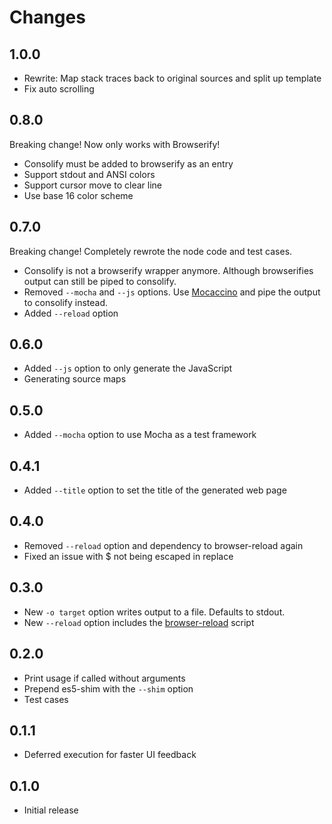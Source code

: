 # Changes

## 1.0.0

- Rewrite: Map stack traces back to original sources and split up template
- Fix auto scrolling

## 0.8.0

Breaking change! Now only works with Browserify!

- Consolify must be added to browserify as an entry
- Support stdout and ANSI colors
- Support cursor move to clear line
- Use base 16 color scheme

## 0.7.0

Breaking change! Completely rewrote the node code and test cases.

- Consolify is not a browserify wrapper anymore. Although browserifies output
  can still be piped to consolify.
- Removed `--mocha` and `--js` options. Use [Mocaccino][] and pipe the output
  to consolify instead.
- Added `--reload` option

[Mocaccino]: https://github.com/mantoni/mocaccino.js

## 0.6.0

- Added `--js` option to only generate the JavaScript
- Generating source maps

## 0.5.0

- Added `--mocha` option to use Mocha as a test framework

## 0.4.1

- Added `--title` option to set the title of the generated web page

## 0.4.0

- Removed `--reload` option and dependency to browser-reload again
- Fixed an issue with $ not being escaped in replace

## 0.3.0

- New `-o target` option writes output to a file. Defaults to stdout.
- New `--reload` option includes the [browser-reload][] script

[browser-reload]: https://github.com/mantoni/browser-reload

## 0.2.0

- Print usage if called without arguments
- Prepend es5-shim with the `--shim` option
- Test cases

## 0.1.1

- Deferred execution for faster UI feedback

## 0.1.0

- Initial release
